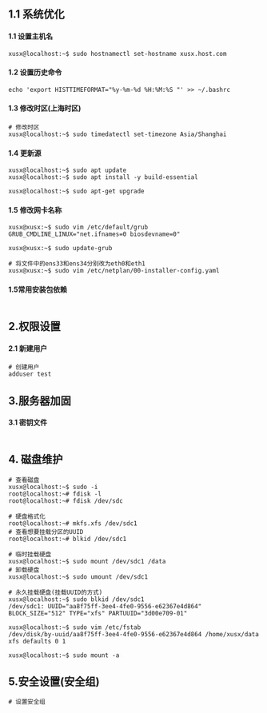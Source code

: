 ## 1.1 系统优化
#### 1.1 设置主机名
``` shell
xusx@localhost:~$ sudo hostnamectl set-hostname xusx.host.com
```
#### 1.2 设置历史命令
``` shell
echo 'export HISTTIMEFORMAT="%y-%m-%d %H:%M:%S "' >> ~/.bashrc
```
#### 1.3 修改时区(上海时区)
``` shell
# 修改时区
xusx@localhost:~$ sudo timedatectl set-timezone Asia/Shanghai
```
#### 1.4 更新源
``` shell
xusx@localhost:~$ sudo apt update
xusx@localhost:~$ sudo apt install -y build-essential

xusx@localhost:~$ sudo apt-get upgrade
```
#### 1.5 修改网卡名称
``` shell
xusx@xusx:~$ sudo vim /etc/default/grub
GRUB_CMDLINE_LINUX="net.ifnames=0 biosdevname=0"

xusx@xusx:~$ sudo update-grub

# 将文件中的ens33和ens34分别改为eth0和eth1
xusx@xusx:~$ sudo vim /etc/netplan/00-installer-config.yaml
```
#### 1.5常用安装包依赖
``` shell

```

## 2.权限设置
#### 2.1 新建用户
```
# 创建用户
adduser test
```

## 3.服务器加固
#### 3.1 密钥文件
``` shell

```

## 4. 磁盘维护
``` shell
# 查看磁盘
xusx@localhost:~$ sudo -i
root@localhost:~# fdisk -l
root@localhost:~# fdisk /dev/sdc

# 硬盘格式化 
root@localhost:~# mkfs.xfs /dev/sdc1
# 查看想要挂载分区的UUID
root@localhost:~# blkid /dev/sdc1

# 临时挂载硬盘
xusx@localhost:~$ sudo mount /dev/sdc1 /data
# 卸载硬盘
xusx@localhost:~$ sudo umount /dev/sdc1

# 永久挂载硬盘(挂载UUID的方式)
xusx@localhost:~$ sudo blkid /dev/sdc1
/dev/sdc1: UUID="aa8f75ff-3ee4-4fe0-9556-e62367e4d864" BLOCK_SIZE="512" TYPE="xfs" PARTUUID="3d00e709-01"

xusx@localhost:~$ sudo vim /etc/fstab
/dev/disk/by-uuid/aa8f75ff-3ee4-4fe0-9556-e62367e4d864 /home/xusx/data xfs defaults 0 1

xusx@localhost:~$ sudo mount -a
```

## 5.安全设置(安全组)
``` shell
# 设置安全组
```
